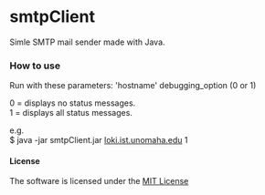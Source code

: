 # **smtpClient**
Simle SMTP mail sender made with Java.

### How to use
Run with these parameters: 'hostname' debugging_option (0 or 1)  
  
0 = displays no status messages.  
1 = displays all status messages.  

e.g.  
$ java -jar smtpClient.jar [loki.ist.unomaha.edu](loki.ist.unomaha.edu) 1  


#### License
The software is licensed under the [MIT License](LICENSE)
